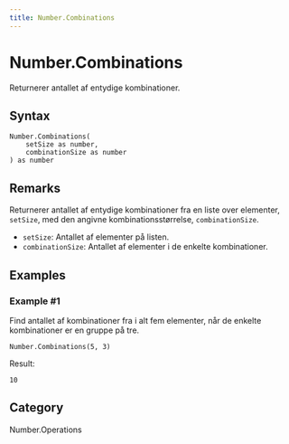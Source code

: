 ```yaml
---
title: Number.Combinations
---
```


# Number.Combinations


Returnerer antallet af entydige kombinationer.


## Syntax

```powerquery
Number.Combinations(
    setSize as number,
    combinationSize as number
) as number
```


## Remarks

Returnerer antallet af entydige kombinationer fra en liste over elementer, <code>setSize</code>, med den angivne kombinationsstørrelse, <code>combinationSize</code>.<ul>    <li><code>setSize</code>: Antallet af elementer på listen.</li>    <li><code>combinationSize</code>: Antallet af elementer i de enkelte kombinationer.</li></ul>


## Examples

### Example #1 
Find antallet af kombinationer fra i alt fem elementer, når de enkelte kombinationer er en gruppe på tre.
```powerquery
Number.Combinations(5, 3)
```

Result: 
```powerquery
10
```




## Category
Number.Operations
